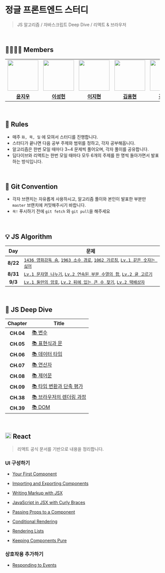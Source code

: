 # 정글 프론트엔드 스터디

> JS 알고리즘 / 자바스크립트 Deep Dive / 리액트 & 브라우저

<br>

## 👨‍👨‍👦‍👦 Members

<table>
<tr>
<td align="center"><a href="https://github.com/Riudiu"><img src="https://avatars.githubusercontent.com/u/86466976?v=4" width="100px" /></a></td>
<td align="center"><a href="https://github.com/heondeam"><img src="https://avatars.githubusercontent.com/u/128656530?v=4" width="100px" /></a></td>
<td align="center"><a href="https://github.com/doragimoochim"><img src="https://avatars.githubusercontent.com/u/129679381?v=4" width="100px" /></a></td>
<td align="center"><a href="https://github.com/YongHyunKing"><img src="https://avatars.githubusercontent.com/u/99469068?v=4" width="100px" /></a></td>
<td align="center"><a href="https://github.com/KimCookieYa"><img src="https://avatars.githubusercontent.com/u/45006957?v=4" width="100px" /></a></td>
<td align="center"><a href="https://github.com/DI-Kim"><img src="https://avatars.githubusercontent.com/u/43124902?v=4" width="100px" /></a></td>
</tr>
<tr>
  <td align="center"><a href="https://github.com/Riudiu"><b>윤지우</b></a></td>
  <td align="center"><a href="https://github.com/heondeam"><b>이성헌</b></a></td>
  <td align="center"><a href="https://github.com/doragimoochim"><b>이지현</b></a></td>
  <td align="center"><a href="https://github.com/YongHyunKing"><b>김용현</b></a></td>
  <td align="center"><a href="https://github.com/KimCookieYa"><b>김민석</b></a></td>
  <td align="center"><a href="https://github.com/DI-Kim"><b>김대인</b></a></td>
</tr>
</table>

<br>

## 🍊 Rules

- 매주 `화, 목, 일` 에 모여서 스터디를 진행합니다.
- 스터디가 끝나면 다음 공부 주제와 범위를 정하고, 각자 공부해옵니다.
- 알고리즘은 한번 모일 때마다 3~4 문제씩 풀어오며, 각자 풀이를 공유합니다.
- 딥다이브와 리액트는 한번 모일 때마다 모두 6개의 주제를 한 명씩 돌아가면서 발표하는 방식입니다.

<br>

## 👾 Git Convention

- 각자 브랜치는 자유롭게 사용하시고, 알고리즘 풀이와 본인이 발표한 부분만 `master` 브랜치에 커밋해주시기 바랍니다.
- `꼭!` 푸시하기 전에 `git fetch` 와 `git pull`을 해주세요

<br>

## 💡 JS Algorithm

| **Day**  | **문제**                                                                                                                                                                                                                                                                         |
| :------: | -------------------------------------------------------------------------------------------------------------------------------------------------------------------------------------------------------------------------------------------------------------------------------- |
| **8/22** | [`1436 영화감독 숌`](https://www.acmicpc.net/problem/1436), [`1963 소수 경로`](https://www.acmicpc.net/problem/1963), [`1062 가르침`](https://www.acmicpc.net/problem/1062), [`Lv.1 같은 숫자는 싫어`](https://school.programmers.co.kr/learn/courses/30/lessons/12906)          |
| **8/31** | [`Lv.1 문자열 나누기`](https://school.programmers.co.kr/learn/courses/30/lessons/140108), [`Lv.2 연속된 부분 수열의 합`](https://school.programmers.co.kr/learn/courses/30/lessons/178870), [`Lv.2 귤 고르기`](https://school.programmers.co.kr/learn/courses/30/lessons/138476) |
| **9/3**  | [`Lv.1 둘만의 암호`](https://school.programmers.co.kr/learn/courses/30/lessons/155652), [`Lv.2 뒤에 있는 큰 수 찾기`](https://school.programmers.co.kr/learn/courses/30/lessons/154539), [`Lv.2 택배상자`](https://school.programmers.co.kr/learn/courses/30/lessons/131704)     |

<br>
 
## 🦎 JS Deep Dive

| **Chapter** | **Title**                                                                                                                                                                                                  |
| :---------: | ---------------------------------------------------------------------------------------------------------------------------------------------------------------------------------------------------------- |
|  **CH.04**  | [📚 변수](https://github.com/Riudiu/jungle-frontend-study/blob/master/deepdive/CH04_%EB%B3%80%EC%88%98.md)                                                                                                 |
|  **CH.05**  | [📚 표현식과 문](https://github.com/Riudiu/jungle-frontend-study/blob/master/deepdive/CH05_%ED%91%9C%ED%98%84%EC%8B%9D%EA%B3%BC%20%EB%AC%B8.md)                                                            |
|  **CH.06**  | [📚 데이터 타입]()                                                                                                                                                                                         |
|  **CH.07**  | [📚 연산자](https://github.com/JB-Frontend/jungle-frontend-study/blob/master/deepdive/CH07_%EC%97%B0%EC%82%B0%EC%9E%90.md)                                                                                 |
|  **CH.08**  | [📚 제어문](https://github.com/JB-Frontend/jungle-frontend-study/blob/master/deepdive/CH08_%EC%A0%9C%EC%96%B4%EB%AC%B8.md)                                                                                 |
|  **CH.09**  | [📚 타입 변환과 단축 평가]()                                                                                                                                                                               |
|  **CH.38**  | [📚 브라우저의 렌더링 과정](https://github.com/Riudiu/jungle-frontend-study/blob/master/deepdive/CH38_%EB%B8%8C%EB%9D%BC%EC%9A%B0%EC%A0%80%EC%9D%98%20%EB%A0%8C%EB%8D%94%EB%A7%81%20%EA%B3%BC%EC%A0%95.md) |
|  **CH.39**  | [📚 DOM]()                                                                                                                                                                                                 |

<br>

## <img src="https://upload.wikimedia.org/wikipedia/commons/thumb/a/a7/React-icon.svg/2300px-React-icon.svg.png" width="20px" /> React

> 리액트 공식 문서를 기반으로 내용을 정리합니다.

### UI 구성하기

- [Your First Component](https://github.com/JB-Frontend/jungle-frontend-study/blob/master/react/Your%20First%20Component.md)

- [Importing and Exporting Components](https://github.com/JB-Frontend/jungle-frontend-study/blob/master/react/Importing%20and%20Exporting%20Components.md)

- [Writing Markup with JSX](https://github.com/JB-Frontend/jungle-frontend-study/blob/master/react/Writing%20Markup%20with%20JSX.md)

- [JavaScript in JSX with Curly Braces](https://github.com/JB-Frontend/jungle-frontend-study/blob/master/react/JavaScript%20in%20JSX%20with%20Curly%20Braces.md)

- [Passing Props to a Component](https://github.com/JB-Frontend/jungle-frontend-study/blob/master/react/Passing%20Props%20to%20a%20Component.md)

- [Conditional Rendering](https://github.com/JB-Frontend/jungle-frontend-study/blob/master/react/Conditional%20Rendering.md)

- [Rendering Lists]()

- [Keeping Components Pure](https://github.com/JB-Frontend/jungle-frontend-study/blob/master/react/Keeping%20Components%20Pure.md)

### 상호작용 추가하기

- [Responding to Events](https://github.com/JB-Frontend/jungle-frontend-study/blob/master/react/Responding%20to%20Events.md)
